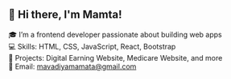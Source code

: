## 👋 Hi there, I'm Mamta!

🎓 I’m a frontend developer passionate about building web apps  
💻 Skills: HTML, CSS, JavaScript, React, Bootstrap  
📂 Projects: Digital Earning Website, Medicare Website, and more  
📧 Email: mavadiyamamata@gmail.com  

<!-- You can also add GitHub stats here later -->
